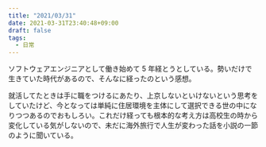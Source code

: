```yaml
---
title: "2021/03/31"
date: 2021-03-31T23:40:48+09:00
draft: false
tags:
  - 日常
---
```


ソフトウェアエンジニアとして働き始めて 5 年経とうとしている。勢いだけで生きていた時代があるので、そんなに経ったのという感想。

就活してたときは手に職をつけるにあたり、上京しないといけないという思考をしていたけど、今となっては単純に住居環境を主体にして選択できる世の中になりつつあるのでおもしろい。これだけ経っても根本的な考え方は高校生の時から変化している気がしないので、未だに海外旅行で人生が変わった話を小説の一節のように聞いている。
